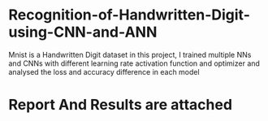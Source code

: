 # Recognition-of-Handwritten-Digit-using-CNN-and-ANN
Mnist is a Handwritten Digit dataset 
in this project, I trained multiple NNs and CNNs with different learning rate activation function and optimizer and analysed the loss and accuracy difference in each model 
# Report And Results are attached

